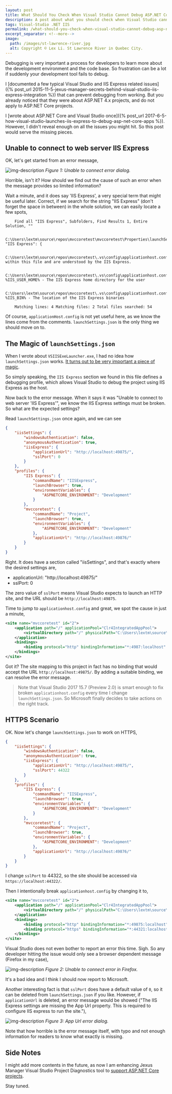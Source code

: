```yaml
---
layout: post
title: What Should You Check When Visual Studio Cannot Debug ASP.NET Core Projects
description: A post about what you should check when Visual Studio cannot debug ASP.NET Core projects.
tags: Visual-Studio .NET IIS
permalink: /what-should-you-check-when-visual-studio-cannot-debug-asp-net-core-projects-4b5db8c5e129
excerpt_separator: <!--more-->
image:
  path: /images/st-lawrence-river.jpg
  alt: Copyright © Lex Li. St Lawrence River in Quebec City.
---
```


Debugging is very important a process for developers to learn more about the development environment and the code base. So frustration can be a lot if suddenly your development tool fails to debug.

I [documented a few typical Visual Studio and IIS Express related issues]({% post_url 2015-11-5-jexus-manager-secrets-behind-visual-studio-iis-express-integration %}) that can prevent debugging from working. But you already noticed that they were about ASP.NET 4.x projects, and do not apply to ASP.NET Core projects.

I [wrote about ASP.NET Core and Visual Studio once]({% post_url 2017-6-5-how-visual-studio-launches-iis-express-to-debug-asp-net-core-apps %}). However, I didn't reveal enough on all the issues you might hit. So this post would serve the missing pieces.
<!--more-->

## Unable to connect to web server IIS Express

OK, let's get started from an error message,

![img-description](/images/unable-to-connect.png)
_Figure 1: Unable to connect error dialog._

Horrible, isn't it? How should we find out the cause of such an error when the message provides so limited information?

Wait a minute, and it does say 'IIS Express', a very special term that might be useful later. Correct, if we search for the string "IIS Express" (don't forget the space in between) in the whole solution, we can easily locate a few spots,

``` text
    Find all "IIS Express", Subfolders, Find Results 1, Entire Solution, ""

    C:\Users\lextm\source\repos\mvccoretest\mvccoretest\Properties\launchSettings.json(11): "IIS Express": {

    C:\Users\lextm\source\repos\mvccoretest\.vs\config\applicationhost.config(12): within this file and are understood by the IIS Express.

    C:\Users\lextm\source\repos\mvccoretest\.vs\config\applicationhost.config(14): %IIS_USER_HOME% - The IIS Express home directory for the user

    C:\Users\lextm\source\repos\mvccoretest\.vs\config\applicationhost.config(16): %IIS_BIN% - The location of the IIS Express binaries

    Matching lines: 4 Matching files: 2 Total files searched: 54
```

Of course, `applicationHost.config` is not yet useful here, as we know the lines come from the comments. `launchSettings.json` is the only thing we should move on to.

## The Magic of `launchSettings.json`

When I wrote about `VSIISExeLauncher.exe`, I had no idea how `launchSettings.json` works. [It turns out to be very important a piece of magic](https://docs.microsoft.com/aspnet/core/fundamentals/environments).

So simply speaking, the `IIS Express` section we found in this file defines a debugging profile, which allows Visual Studio to debug the project using IIS Express as the host.

Now back to the error message. When it says it was "Unable to connect to web server 'IIS Express'", we know the IIS Express settings must be broken. So what are the expected settings?

Read `launchSettings.json` once again, and we can see

``` json
{
    "iisSettings": {
        "windowsAuthentication": false,
        "anonymousAuthentication": true,
        "iisExpress": {
            "applicationUrl": "http://localhost:49875/",
            "sslPort": 0
        }
    },
    "profiles": {
        "IIS Express": {
            "commandName": "IISExpress",
            "launchBrowser": true,
            "environmentVariables": {
                "ASPNETCORE_ENVIRONMENT": "Development"
            }
        },
        "mvccoretest": {
            "commandName": "Project",
            "launchBrowser": true,
            "environmentVariables": {
                "ASPNETCORE_ENVIRONMENT": "Development"
            },
            "applicationUrl": "http://localhost:49876/"
        }
    }
}
```

Right. It does have a section called "iisSettings", and that's exactly where the desired settings are,

* applicationUrl: "http://localhost:49875/"
* sslPort: 0

The zero value of `sslPort` means Visual Studio expects to launch an HTTP site, and the URL should be `http://localhost:49875`.

Time to jump to `applicationhost.config` and great, we spot the cause in just a minute,

``` xml
<site name="mvccoretest" id="2">
    <application path="/" applicationPool="Clr4IntegratedAppPool">
        <virtualDirectory path="/" physicalPath="C:\Users\lextm\source\repos\mvccoretest\mvccoretest" />
    </application>
    <bindings>
        <binding protocol="http" bindingInformation="*:4987:localhost" />
    </bindings>
</site>
```

Got it? The site mapping to this project in fact has no binding that would accept the URL `http://localhost:49875/`. By adding a suitable binding, we can resolve the error message.

> Note that Visual Studio 2017 15.7 (Preview 2.0) is smart enough to fix broken `applicationhost.config` every time I change `launchSettings.json`. So Microsoft finally decides to take actions on the right track.

## HTTPS Scenario

OK. Now let's change `launchSettings.json` to work on HTTPS,

``` json
{
    "iisSettings": {
        "windowsAuthentication": false,
        "anonymousAuthentication": true,
        "iisExpress": {
            "applicationUrl": "http://localhost:49875/",
            "sslPort": 44322
        }
    },
    "profiles": {
        "IIS Express": {
            "commandName": "IISExpress",
            "launchBrowser": true,
            "environmentVariables": {
                "ASPNETCORE_ENVIRONMENT": "Development"
            }
        },
        "mvccoretest": {
            "commandName": "Project",
            "launchBrowser": true,
            "environmentVariables": {
                "ASPNETCORE_ENVIRONMENT": "Development"
            },
            "applicationUrl": "http://localhost:49876/"
        }
    }
}
```

I change `sslPort` to 44322, so the site should be accessed via `https://localhost:44322/`.

Then I intentionally break `applicationhost.config` by changing it to,

``` xml
<site name="mvccoretest" id="2">
    <application path="/" applicationPool="Clr4IntegratedAppPool">
        <virtualDirectory path="/" physicalPath="C:\Users\lextm\source\repos\mvccoretest\mvccoretest" />
    </application>
    <bindings>
        <binding protocol="http" bindingInformation="*:49875:localhost" />
        <binding protocol="https" bindingInformation="*:44321:localhost" />
    </bindings>
</site>
```

Visual Studio does not even bother to report an error this time. Sigh. So any developer hitting the issue would only see a browser dependent message (Firefox in my case),

![img-description](/images/firefox-error.png)
_Figure 2: Unable to connect error in Firefox._

It's a bad idea and I think I should now report to Microsoft.

Another interesting fact is that `sslPort` does have a default value of `0`, so it can be deleted from `launchSettings.json` if you like. However, if `applicationUrl` is deleted, an error message would be showed ("The IIS Express settings are missing the App Url property. This is required to configure IIS express to run the site."),

![img-description](/images/app-url-error.png)
_Figure 3: App Url error dialog._

Note that how horrible is the error message itself, with typo and not enough information for readers to know what exactly is missing.

## Side Notes

I might add more contents in the future, as now I am enhancing Jexus Manager Visual Studio Project Diagnostics tool to [support ASP.NET Core projects](https://docs.jexusmanager.com/tutorials/vs-diagnostics.html).

Stay tuned.
